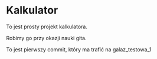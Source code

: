 # Kalkulator

To jest prosty projekt kalkulatora.

Robimy go przy okazji nauki gita.

To jest pierwszy commit, który ma trafić na galaz_testowa_1